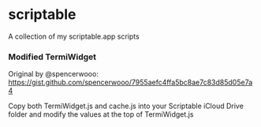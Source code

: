 # scriptable

A collection of my scriptable.app scripts

### Modified TermiWidget

Original by @spencerwooo: https://gist.github.com/spencerwooo/7955aefc4ffa5bc8ae7c83d85d05e7a4

Copy both TermiWidget.js and cache.js into your Scriptable iCloud Drive folder and modify the values at the top of TermiWidget.js
